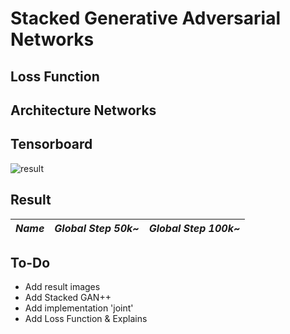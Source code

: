 # Stacked Generative Adversarial Networks

## Loss Function


## Architecture Networks


## Tensorboard

![result](https://github.com/kozistr/Awesome-GANs/blob/master/SGAN/sgan_tb.png)

## Result

*Name* | *Global Step 50k~* | *Global Step 100k~*
:---: | :---: | :---:

## To-Do
* Add result images
* Add Stacked GAN++
* Add implementation 'joint'
* Add Loss Function & Explains